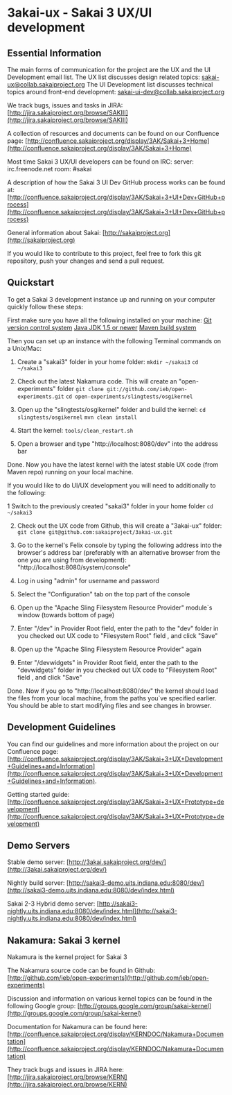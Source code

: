 3akai-ux - Sakai 3 UX/UI development
====================================


Essential Information
---------------------

The main forms of communication for the project are the UX and the UI Development email list.
The UX list discusses design related topics:
[sakai-ux@collab.sakaiproject.org](sakai-ux@collab.sakaiproject.org)
The UI Development list discusses technical topics around front-end development:
[sakai-ui-dev@collab.sakaiproject.org](sakai-ui-dev@collab.sakaiproject.org)

We track bugs, issues and tasks in JIRA:
[http://jira.sakaiproject.org/browse/SAKIII](http://jira.sakaiproject.org/browse/SAKIII)

A collection of resources and documents can be found on our Confluence page:
[http://confluence.sakaiproject.org/display/3AK/Sakai+3+Home](http://confluence.sakaiproject.org/display/3AK/Sakai+3+Home)

Most time Sakai 3 UX/UI developers can be found on IRC:
server: irc.freenode.net
room: #sakai

A description of how the Sakai 3 UI Dev GitHub process works can be found at:
[http://confluence.sakaiproject.org/display/3AK/Sakai+3+UI+Dev+GitHub+process](http://confluence.sakaiproject.org/display/3AK/Sakai+3+UI+Dev+GitHub+process)

General information about Sakai:
[http://sakaiproject.org](http://sakaiproject.org)

If you would like to contribute to this project, feel free to fork this git repository, push your changes and send a pull request.


Quickstart
----------

To get a Sakai 3 development instance up and running on your computer quickly follow these steps:

First make sure you have all the following installed on your machine:
[Git version control system](http://git-scm.com/)
[Java JDK 1.5 or newer](http://java.sun.com/javase/downloads/index.jsp)
[Maven build system](http://maven.apache.org/)

Then you can set up an instance with the following Terminal commands on a Unix/Mac:

1. Create a "sakai3" folder in your home folder:
`mkdir ~/sakai3`
`cd ~/sakai3`

2. Check out the latest Nakamura code. This will create an "open-experiments" folder
`git clone git://github.com/ieb/open-experiments.git`
`cd open-experiments/slingtests/osgikernel`

3. Open up the "slingtests/osgikernel" folder and build the kernel:
`cd slingtests/osgikernel`
`mvn clean install`

4. Start the kernel:
`tools/clean_restart.sh`

5. Open a browser and type "http://localhost:8080/dev" into the address bar

Done. Now you have the latest kernel with the latest stable UX code (from Maven repo) running on your local machine.


If you would like to do UI/UX development you will need to additionally to the following:

1 Switch to the previously created "sakai3" folder in your home folder
`cd ~/sakai3`

2. Check out the UX code from Github, this will create a "3akai-ux" folder:
`git clone git@github.com:sakaiproject/3akai-ux.git`

3. Go to the kernel's Felix console by typing the following address into the browser's address bar (preferably with an alternative browser from the one you are using from development):
"http://localhost:8080/system/console"

4. Log in using "admin" for username and password

5. Select the "Configuration" tab on the top part of the console

6. Open up the "Apache Sling Filesystem Resource Provider" module`s window (towards bottom of page)

7. Enter "/dev" in Provider Root field, enter the path to the "dev" folder in you checked out UX code to "Filesystem Root" field , and click "Save"

9. Open up the "Apache Sling Filesystem Resource Provider" again

10. Enter "/devwidgets" in Provider Root field, enter the path to the "devwidgets" folder in you checked out UX code to "Filesystem Root" field , and click "Save"

Done. Now if you go to "http://localhost:8080/dev" the kernel should load the files from your local machine, from the paths you`ve specified earlier.
You should be able to start modifying files and see changes in browser.


Development Guidelines
----------------------

You can find our guidelines and more information about the project on our Confluence page:
[http://confluence.sakaiproject.org/display/3AK/Sakai+3+UX+Development+Guidelines+and+Information](http://confluence.sakaiproject.org/display/3AK/Sakai+3+UX+Development+Guidelines+and+Information).

Getting started guide:
[http://confluence.sakaiproject.org/display/3AK/Sakai+3+UX+Prototype+development](http://confluence.sakaiproject.org/display/3AK/Sakai+3+UX+Prototype+development)


Demo Servers
------------

Stable demo server:
[http://3akai.sakaiproject.org/dev/](http://3akai.sakaiproject.org/dev/)

Nightly build server:
[http://sakai3-demo.uits.indiana.edu:8080/dev/](http://sakai3-demo.uits.indiana.edu:8080/dev/index.html)

Sakai 2-3 Hybrid demo server:
[http://sakai3-nightly.uits.indiana.edu:8080/dev/index.html](http://sakai3-nightly.uits.indiana.edu:8080/dev/index.html)


Nakamura: Sakai 3 kernel
------------------------

Nakamura is the kernel project for Sakai 3

The Nakamura source code can be found in Github:
[http://github.com/ieb/open-experiments](http://github.com/ieb/open-experiments)

Discussion and information on various kernel topics can be found in the following Google group:
[http://groups.google.com/group/sakai-kernel](http://groups.google.com/group/sakai-kernel)

Documentation for Nakamura can be found here:
[http://confluence.sakaiproject.org/display/KERNDOC/Nakamura+Documentation](http://confluence.sakaiproject.org/display/KERNDOC/Nakamura+Documentation)

They track bugs and issues in JIRA here:
[http://jira.sakaiproject.org/browse/KERN](http://jira.sakaiproject.org/browse/KERN)